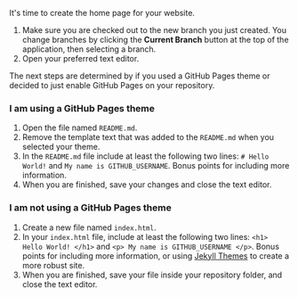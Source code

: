 
It's time to create the home page for your website.

1. Make sure you are checked out to the new branch you just created. You change branches by clicking the **Current Branch** button at the top of the application, then selecting a branch.
1. Open your preferred text editor.

The next steps are determined by if you used a GitHub Pages theme or decided to just enable GitHub Pages on your repository.


### I am using a GitHub Pages theme

1. Open the file named `README.md`.
1. Remove the template text that was added to the `README.md` when you selected your theme.
1. In the `README.md` file include at least the following two lines: `# Hello World!` and `My name is GITHUB_USERNAME`. Bonus points for including more information.
1. When you are finished, save your changes and close the text editor.


### I am not using a GitHub Pages theme

1. Create a new file named `index.html`.
1. In your `index.html` file, include at least the following two lines: `<h1> Hello World! </h1>` and `<p> My name is GITHUB_USERNAME </p>`. Bonus points for including more information, or using [Jekyll Themes](http://jekyllthemes.org/) to create a more robust site.
1. When you are finished, save your file inside your repository folder, and close the text editor.
